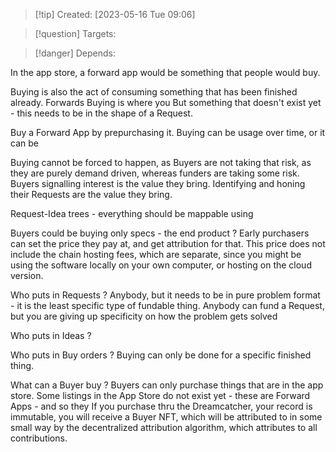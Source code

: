 
>[!tip] Created: [2023-05-16 Tue 09:06]

>[!question] Targets: 

>[!danger] Depends: 

In the app store, a forward app would be something that people would buy.  

Buying is also the act of consuming something that has been finished already.  Forwards Buying is where you But something that doesn't exist yet - this needs to be in the shape of a Request.

Buy a Forward App by prepurchasing it.  Buying can be usage over time, or it can be 

Buying cannot be forced to happen, as Buyers are not taking that risk, as they are purely demand driven, whereas funders are taking some risk.  Buyers signalling interest is the value they bring.  Identifying and honing their Requests are the value they bring.

Request-Idea trees - everything should be mappable using 

Buyers could be buying only specs - the end product ?  Early purchasers can set the price they pay at, and get attribution for that.  This price does not include the chain hosting fees, which are separate, since you might be using the software locally on your own computer, or hosting on the cloud version.

Who puts in Requests ?
	Anybody, but it needs to be in pure problem format - it is the least specific type of fundable thing.
	Anybody can fund a Request, but you are giving up specificity on how the problem gets solved
	
Who puts in Ideas ?


Who puts in Buy orders ?
	Buying can only be done for a specific finished thing.

What can a Buyer buy ?
	Buyers can only purchase things that are in the app store.
	Some listings in the App Store do not exist yet - these are Forward Apps - and so they
	If you purchase thru the Dreamcatcher, your record is immutable, you will receive a Buyer NFT, which will be attributed to in some small way by the decentralized attribution algorithm, which attributes to all contributions.

